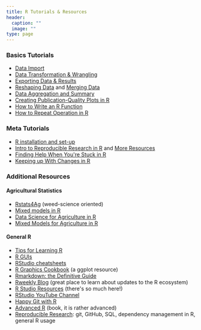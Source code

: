 ```yaml
---
title: R Tutorials & Resources
header:
  caption: ""
  image: ""
type: page
---
```


### Basics Tutorials

-   [Data Import](https://idahoagstats.github.io/r-for-ag-scientists/lessons/data-import.html)
-   [Data Transformation & Wrangling](https://idahoagstats.github.io/r-for-ag-scientists/lessons/data-wrangling.html)
-   [Exporting Data & Results](https://idahoagstats.github.io/r-for-ag-scientists/lessons/data-export.html)
-   [Reshaping Data](https://idahoagstats.github.io/r-for-ag-scientists/lessons/reshaping.html) and [Merging Data](https://idahoagstats.github.io/r-for-ag-scientists/lessons/data-merging.html)
-   [Data Aggregation and Summary](https://idahoagstats.github.io/r-for-ag-scientists/lessons/data-aggregation.html)
-   [Creating Publication-Quality Plots in R](https://idahoagstats.github.io/r-for-ag-scientists/lessons/ggplotting.html)
-   [How to Write an R Function](blog/writing-R-functions)
-   [How to Repeat Operation in R](https://idahoagstats.github.io/r-for-ag-scientists/lessons/repeating-actions.html)

### Meta Tutorials

-   [R installation and set-up](../../posts/getting-r-setup)
-   [Intro to Reproducible Research in R](../../posts/reproducible-r) and [More Resources](https://idahoagstats.github.io/r-for-ag-scientists/lessons/reproducible-research.html)
-   [Finding Help When You're Stuck in R](../../posts/getting-help-in-r)
-   [Keeping up With Changes in R](../../posts/keeping-up-with-r)

### Additional Resources 

#### Agricultural Statistics

-   [Rstats4Ag](https://rstats4ag.org/) (weed-science oriented)
-   [Mixed models in R](https://m-clark.github.io/mixed-models-with-R/)
-   [Data Science for Agriculture in R](https://schmidtpaul.github.io/DSFAIR/)
-   [Mixed Models for Agriculture in R](https://schmidtpaul.github.io/MMFAIR/)

#### General R 

-  [Tips for Learning R](../../posts/learning-r)
-  [R GUIs](../../posts/r-gui)
-  [RStudio cheatsheets](https://www.rstudio.com/resources/cheatsheets/)   
-  [R Graphics Cookbook](https://r-graphics.org/) (a ggplot resource)   
-  [Rmarkdown: the Definitive Guide](https://bookdown.org/yihui/rmarkdown/)   
-  [Rweekly Blog](https://rweekly.org/) (great place to learn about updates to the R ecosystem)   
-  [R Studio Resources](https://education.rstudio.com/learn/beginner/) (there's so much here!)    
-  [RStudio YouTube Channel](https://www.youtube.com/c/RStudioPBC)   
-  [Happy Git with R](https://happygitwithr.com/)   
-  [Advanced R](https://adv-r.hadley.nz/) (book, it is rather advanced)  
- [Reproducible Research](https://ecorepsci.github.io/reproducible-science/): git, GitHub, SQL, dependency management in R, general R usage
